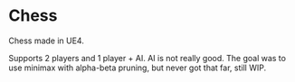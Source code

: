 # Chess

Chess made in UE4.

Supports 2 players and 1 player + AI.
AI is not really good.
The goal was to use minimax with alpha-beta pruning, but never got that far, still WIP.
